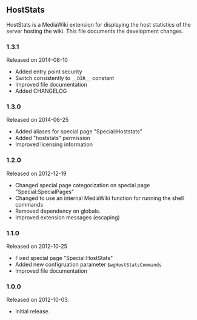 ## HostStats

HostStats is a MediaWiki extension for displaying the host statistics of the server hosting the wiki. This file documents the development changes.

### 1.3.1

Released on 2014-08-10

- Added entry point security
- Switch consistently to ``__DIR__`` constant
- Improved file documentation
- Added CHANGELOG

### 1.3.0

Released on 2014-06-25

- Added aliases for special page "Special:Hoststats"
- Added "hoststats" permission
- Improved licensing information

### 1.2.0

Released on 2012-12-19

- Changed special page categorization on special page "Special:SpecialPages"
- Changed to use an internal MediaWiki function for running the shell commands
- Removed dependency on globals.
- Improved extension messages (escaping)

### 1.1.0

Released on 2012-10-25

- Fixed special page "Special:HostStats"
- Added new configruation parameter ``$wgHostStatsCommands``
- Improved file documentation

### 1.0.0

Released on 2012-10-03.

- Initial release.
